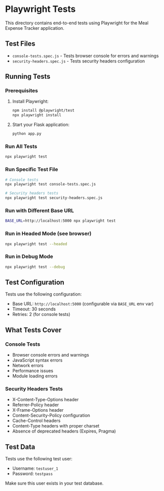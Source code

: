 # Playwright Tests

This directory contains end-to-end tests using Playwright for the Meal Expense Tracker application.

## Test Files

- `console-tests.spec.js` - Tests browser console for errors and warnings
- `security-headers.spec.js` - Tests security headers configuration

## Running Tests

### Prerequisites

1. Install Playwright:
   ```bash
   npm install @playwright/test
   npx playwright install
   ```

2. Start your Flask application:
   ```bash
   python app.py
   ```

### Run All Tests

```bash
npx playwright test
```

### Run Specific Test File

```bash
# Console tests
npx playwright test console-tests.spec.js

# Security headers tests
npx playwright test security-headers.spec.js
```

### Run with Different Base URL

```bash
BASE_URL=http://localhost:5000 npx playwright test
```

### Run in Headed Mode (see browser)

```bash
npx playwright test --headed
```

### Run in Debug Mode

```bash
npx playwright test --debug
```

## Test Configuration

Tests use the following configuration:
- Base URL: `http://localhost:5000` (configurable via `BASE_URL` env var)
- Timeout: 30 seconds
- Retries: 2 (for console tests)

## What Tests Cover

### Console Tests
- Browser console errors and warnings
- JavaScript syntax errors
- Network errors
- Performance issues
- Module loading errors

### Security Headers Tests
- X-Content-Type-Options header
- Referrer-Policy header
- X-Frame-Options header
- Content-Security-Policy configuration
- Cache-Control headers
- Content-Type headers with proper charset
- Absence of deprecated headers (Expires, Pragma)

## Test Data

Tests use the following test user:
- Username: `testuser_1`
- Password: `testpass`

Make sure this user exists in your test database.
